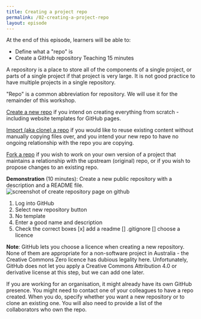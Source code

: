 ```yaml
---
title: Creating a project repo
permalink: /02-creating-a-project-repo
layout: episode
---
```


At the end of this episode, learners will be able to:
* Define what a "repo" is
* Create a GitHub repository
Teaching 15 minutes

A repository is a place to store all of the components of a single project, or parts of a single project if that project is very large. It is not good practice to have multiple projects in a single repository.

"Repo" is a common abbreviation for repository. We will use it for the remainder of this workshop.

[Create a new repo](https://github.com/new) if you intend on creating everything from scratch - including website templates for GitHub pages.

[Import (aka clone) a repo](https://github.com/new/import) if you would like to reuse existing content without manually copying files over, and you intend your new repo to have no ongoing relationship with the repo you are copying.

[Fork a repo](https://docs.github.com/en/github/getting-started-with-github/fork-a-repo) if you wish to work on your own version of a project that maintains a relationship with the upstream (original) repo, or if you wish to propose changes to an existing repo.

**Demonstration** (10 minutes): Create a new public repository with a description and a README file.
![screenshot of create repository page on github](image/demo-repo.png)

1. Log into GitHub
1. Select new repository button
1. No template
1. Enter a good name and description
1. Check the correct boxes
  [x] add a readme
  [] .gitignore
  [] choose a licence

**Note**: GitHub lets you choose a licence when creating a new repository. None of them are appropriate for a non-software project in Australia - the Creative Commons Zero licence has dubious legality here. Unfortunately, GitHub does not let you apply a Creative Commons Attribution 4.0 or derivative license at this step, but we can add one later.

If you are working for an organisation, it might already have its own GitHub presence. You might need to contact one of your colleagues to have a repo created. When you do, specify whether you want a new repository or to clone an existing one. You will also need to provide a list of the collaborators who own the repo.
